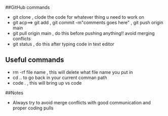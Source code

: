 ##GitHub commands  

 - git clone , clode the code for whatever thing u need to work on  
 - git acp==> git add , git commit -m"comments goes here" , git push origin main  
 - git pull origin main , do this before pushing anything!! avoid merging conflicts  
 - git status , do this after typing code in text editor
 
 ## Useful commands
 - rm -rf file name , this will delete what file name you put in  
 - cd .. to go back in your current comman path  
 - code .  , this will bring up vs code
 
 ##Notes 
 - Always try to avoid merge conflicts with good communication and proper coding pulls 
